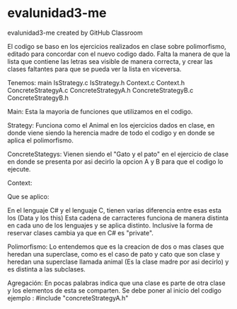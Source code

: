 # evalunidad3-me
evalunidad3-me created by GitHub Classroom

El codigo se baso en los ejercicios realizados en clase sobre polimorfismo, editado para concordar con el nuevo codigo dado.
Falta la manera de que la lista que contiene las letras sea visible de manera correcta, y crear las clases faltantes para que 
se pueda ver la lista en viceversa.

Tenemos:
main
IsStrategy.c
IsStrategy.h
Context.c
Context.h
ConcreteStrategyA.c
ConcreteStrategyA.h
ConcreteStrategyB.c
ConcreteStrategyB.h

Main: Esta la mayoria de funciones que utilizamos en el codigo.

Strategy: Funciona como el Animal en los ejercicios dados en clase, en donde viene siendo la herencia madre de todo el codigo y en donde se aplica el polimorfismo.

ConcreteStategys: Vienen siendo el "Gato y el pato" en el ejercicio de clase en donde se presenta por asi decirlo la opcion A y B para que el codigo lo ejecute.

Context:

Que se aplico:

En el lenguaje C# y el lenguaje C, tienen varias diferencia entre esas esta los (Data y los this) Esta cadena de carracteres funciona de manera distinta en cada uno de los lenguajes y se aplica distinto. Inclusive la forma de reservar clases cambia ya que en C# es "private".

Polimorfismo: Lo entendemos que es la creacion de dos o mas clases que heredan una superclase, como es el caso de pato y cato que son clase y heredan una superclase llamada animal (Es la clase madre por asi decirlo) y es distinta a las subclases.

Agregación: En pocas palabras indica que una clase es parte de otra clase y los elementos de esta se comparten. Se debe poner al inicio del codigo ejemplo : #include "concreteStrategyA.h"
